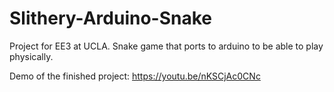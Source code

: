 # Slithery-Arduino-Snake
Project for EE3 at UCLA. Snake game that ports to arduino to be able to play physically.

Demo of the finished project:
https://youtu.be/nKSCjAc0CNc 

